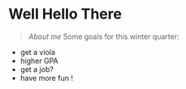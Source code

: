 # Well Hello There

> *About me*
Some goals for this winter quarter:

* get a viola
* higher GPA
* get a job?
* have more fun !
